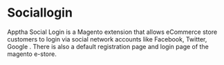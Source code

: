 Sociallogin
===========

Apptha Social Login is a Magento extension that allows eCommerce store customers to login via social network accounts like Facebook, Twitter, Google . There is also a default registration page and login page of the magento e-store.